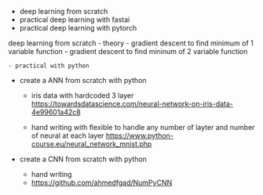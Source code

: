 - deep learning from scratch
- practical deep learning with fastai
- practical deep learning with pytorch





deep learning from scratch
	- theory
		- gradient descent to find minimum of 1 variable function
		- gradient descent to find mininum of 2 variable function
		
	- practical with python
                                                                                                                                                    

- create a ANN from scratch with python
	- iris data with hardcoded 3 layer
		https://towardsdatascience.com/neural-network-on-iris-data-4e99601a42c8


	- hand writing with flexible to handle any number of layter and number of neural at each layer 
		https://www.python-course.eu/neural_network_mnist.php



- create a CNN from scratch with python
	- hand writing 
	- https://github.com/ahmedfgad/NumPyCNN